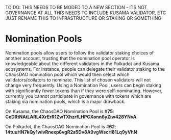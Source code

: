 TO DO:
THIS NEEDS TO BE MODED TO A NEW SECTION - ITS NOT GOVERNANCE AT ALL
THIS NEEDS TO INCLUDE KUSAMA VALIDATOR, ETC
JUST RENAME THIS TO INFRASTRUCTURE OR STAKING OR SOMETHING

# Nomination Pools

Nomination pools allow users to follow the validator staking choices of another account, trusting that the nomination pool operator is knowledgeable about the different validators in the Polkadot and Kusama ecosystems. For instance, people can delegate their validator staking to the ChaosDAO nomination pool which would then select which validators/collators to nominate. This list of chosen validators will not change very frequently. Using a Nomination Pool, users can begin staking with significantly fewer tokens than if they were self-nominating. However, currently you cannot participate in governance with tokens which are staking via nomination pools, which is a major drawback.

On Kusama, the ChaosDAO Nomination Pool is #**75**: **CeDRtNAtLARL4XrErR1ZwTXhzrfLHPCXonn6yZiw428YNvA**

On Polkadot, the ChaosDAO Nomination Pool is #**62**: **14tuuHN7kQy1wivRnexp8vgR2a5Dv8A9vgWscH81Lq9yVhN**

